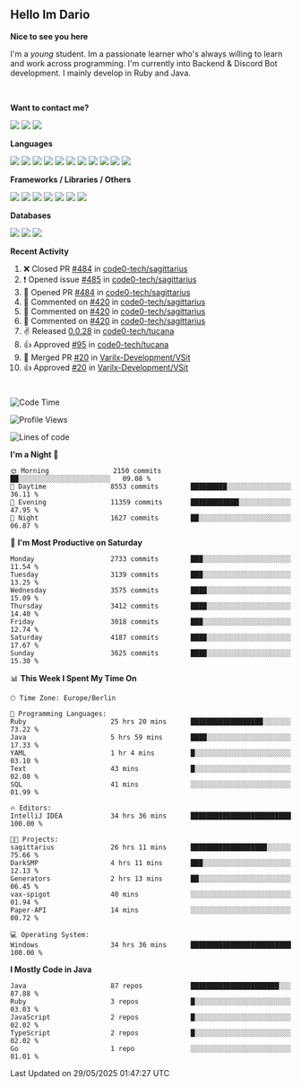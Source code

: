 <h2>Hello Im Dario</h2>

**Nice to see you here**

I'm a *young* student. Im a passionate learner who's always willing to learn and work across
programming. I'm currently into Backend & Discord Bot development. I mainly develop in Ruby and Java.

<br/>

**Want to contact me?**

<a href="https://github.com/knerio"><img src="https://img.shields.io/badge/-Github-blue?style=for-the-badge&logo=github&logoColor=white"/></a> <a href="https://discord.com/users/639416958923702292"><img src="https://img.shields.io/badge/-knerio-blue?style=for-the-badge&logo=discord&logoColor=white"/></a> <a href="https://twitch.tv/dopalos_"><img src="https://img.shields.io/badge/-twitch-blue?style=for-the-badge&logo=twitch&logoColor=white"/></a>

**Languages**

<img src="https://img.shields.io/badge/-Java-blue?style=for-the-badge&logo=java&logoColor=white"/> <img src="https://img.shields.io/badge/-Ruby-blue?style=for-the-badge&logo=Ruby&logoColor=white"/> <img src="https://img.shields.io/badge/-Git-blue?style=for-the-badge&logo=Git&logoColor=white"/> <img src="https://img.shields.io/badge/-HTML-blue?style=for-the-badge&logo=html5&logoColor=white"/> <img src="https://img.shields.io/badge/-CSS-blue?style=for-the-badge&logo=CSS3&logoColor=white"/> <img src="https://img.shields.io/badge/-Javascript-blue?style=for-the-badge&logo=javascript&logoColor=white"/> <img src="https://img.shields.io/badge/-Typescript-blue?style=for-the-badge&logo=TypeScript&logoColor=white"/> <img src="https://img.shields.io/badge/-Kotlin-blue?style=for-the-badge&logo=kotlin&logoColor=white"/> <img src="https://img.shields.io/badge/-SQL-blue?style=for-the-badge&logo=MYSQL&logoColor=white"/> <img src="https://img.shields.io/badge/-Markdown-blue?style=for-the-badge&logo=Markdown&logoColor=white"/> <img src="https://img.shields.io/badge/-JSON-blue?style=for-the-badge&logo=JSON&logoColor=white"/>
<br/>

 **Frameworks / Libraries / Others**

<img src="https://img.shields.io/badge/-Ruby_On_Rails-blue?style=for-the-badge&logo=ruby-on-rails&logoColor=white"/> <img src="https://img.shields.io/badge/-JDA-blue?style=for-the-badge&logo=JDA&logoColor=white"/> <img src="https://img.shields.io/badge/-Bootstrap-blue?style=for-the-badge&logo=Bootstrap&logoColor=white"/> <img src="https://img.shields.io/badge/-Node.JS-blue?style=for-the-badge&logo=node.js&logoColor=white"/> <img src="https://img.shields.io/badge/-React-blue?style=for-the-badge&logo=React&logoColor=white"/> <img src="https://img.shields.io/badge/-Express-blue?style=for-the-badge&logo=Express&logoColor=white"/> <img src="https://img.shields.io/badge/-Next.Js-blue?style=for-the-badge&logo=Next.Js&logoColor=white"/>

**Databases**

<img src="https://img.shields.io/badge/-MongoDB-blue?style=for-the-badge&logo=mongodb&logoColor=white"/> <img src="https://img.shields.io/badge/-MariaDB-blue?style=for-the-badge&logo=MariaDB&logoColor=white"/>
<img src="https://img.shields.io/badge/-PostgreSQL-blue?style=for-the-badge&logo=PostgreSQl&logoColor=white"/>

**Recent Activity**

<!--RECENT_ACTIVITY:start-->
1. ❌ Closed PR [#484](https://github.com/code0-tech/sagittarius/pull/484) in [code0-tech/sagittarius](https://github.com/code0-tech/sagittarius)<br>
2. ❗️ Opened issue [#485](https://github.com/code0-tech/sagittarius/issues/485) in [code0-tech/sagittarius](https://github.com/code0-tech/sagittarius)<br>
3. 💪 Opened PR [#484](https://github.com/code0-tech/sagittarius/pull/484) in [code0-tech/sagittarius](https://github.com/code0-tech/sagittarius)<br>
4. 💬 Commented on [#420](https://github.com/code0-tech/sagittarius/issues/420#issuecomment-2915980479) in [code0-tech/sagittarius](https://github.com/code0-tech/sagittarius)<br>
5. 💬 Commented on [#420](https://github.com/code0-tech/sagittarius/issues/420#issuecomment-2915860837) in [code0-tech/sagittarius](https://github.com/code0-tech/sagittarius)<br>
6. 💬 Commented on [#420](https://github.com/code0-tech/sagittarius/issues/420#issuecomment-2915600361) in [code0-tech/sagittarius](https://github.com/code0-tech/sagittarius)<br>
7. ✌️ Released [0.0.28](https://github.com/code0-tech/tucana/releases/tag/0.0.28) in [code0-tech/tucana](https://github.com/code0-tech/tucana)<br>
8. 👍 Approved [#95](https://github.com/code0-tech/tucana/pull/95#pullrequestreview-2872559178) in [code0-tech/tucana](https://github.com/code0-tech/tucana)<br>
9. 🎉 Merged PR [#20](https://github.com/Varilx-Development/VSit/pull/20) in [Varilx-Development/VSit](https://github.com/Varilx-Development/VSit)<br>
10. 👍 Approved [#20](https://github.com/Varilx-Development/VSit/pull/20#pullrequestreview-2871170703) in [Varilx-Development/VSit](https://github.com/Varilx-Development/VSit)<br>
<!--RECENT_ACTIVITY:end-->
 
#

<!--START_SECTION:waka-->
![Code Time](http://img.shields.io/badge/Code%20Time-1%2C209%20hrs%2046%20mins-blue)

![Profile Views](http://img.shields.io/badge/Profile%20Views-0-blue)

![Lines of code](https://img.shields.io/badge/From%20Hello%20World%20I%27ve%20Written-2.5%20million%20lines%20of%20code-blue)

**I'm a Night 🦉** 

```text
🌞 Morning                2150 commits        ██░░░░░░░░░░░░░░░░░░░░░░░   09.08 % 
🌆 Daytime                8553 commits        █████████░░░░░░░░░░░░░░░░   36.11 % 
🌃 Evening                11359 commits       ████████████░░░░░░░░░░░░░   47.95 % 
🌙 Night                  1627 commits        ██░░░░░░░░░░░░░░░░░░░░░░░   06.87 % 
```
📅 **I'm Most Productive on Saturday** 

```text
Monday                   2733 commits        ███░░░░░░░░░░░░░░░░░░░░░░   11.54 % 
Tuesday                  3139 commits        ███░░░░░░░░░░░░░░░░░░░░░░   13.25 % 
Wednesday                3575 commits        ████░░░░░░░░░░░░░░░░░░░░░   15.09 % 
Thursday                 3412 commits        ████░░░░░░░░░░░░░░░░░░░░░   14.40 % 
Friday                   3018 commits        ███░░░░░░░░░░░░░░░░░░░░░░   12.74 % 
Saturday                 4187 commits        ████░░░░░░░░░░░░░░░░░░░░░   17.67 % 
Sunday                   3625 commits        ████░░░░░░░░░░░░░░░░░░░░░   15.30 % 
```


📊 **This Week I Spent My Time On** 

```text
🕑︎ Time Zone: Europe/Berlin

💬 Programming Languages: 
Ruby                     25 hrs 20 mins      ██████████████████░░░░░░░   73.22 % 
Java                     5 hrs 59 mins       ████░░░░░░░░░░░░░░░░░░░░░   17.33 % 
YAML                     1 hr 4 mins         █░░░░░░░░░░░░░░░░░░░░░░░░   03.10 % 
Text                     43 mins             █░░░░░░░░░░░░░░░░░░░░░░░░   02.08 % 
SQL                      41 mins             ░░░░░░░░░░░░░░░░░░░░░░░░░   01.99 % 

🔥 Editors: 
IntelliJ IDEA            34 hrs 36 mins      █████████████████████████   100.00 % 

🐱‍💻 Projects: 
sagittarius              26 hrs 11 mins      ███████████████████░░░░░░   75.66 % 
DarkSMP                  4 hrs 11 mins       ███░░░░░░░░░░░░░░░░░░░░░░   12.13 % 
Generators               2 hrs 13 mins       ██░░░░░░░░░░░░░░░░░░░░░░░   06.45 % 
vax-spigot               40 mins             ░░░░░░░░░░░░░░░░░░░░░░░░░   01.94 % 
Paper-API                14 mins             ░░░░░░░░░░░░░░░░░░░░░░░░░   00.72 % 

💻 Operating System: 
Windows                  34 hrs 36 mins      █████████████████████████   100.00 % 
```

**I Mostly Code in Java** 

```text
Java                     87 repos            ██████████████████████░░░   87.88 % 
Ruby                     3 repos             █░░░░░░░░░░░░░░░░░░░░░░░░   03.03 % 
JavaScript               2 repos             █░░░░░░░░░░░░░░░░░░░░░░░░   02.02 % 
TypeScript               2 repos             █░░░░░░░░░░░░░░░░░░░░░░░░   02.02 % 
Go                       1 repo              ░░░░░░░░░░░░░░░░░░░░░░░░░   01.01 % 
```




 Last Updated on 29/05/2025 01:47:27 UTC
<!--END_SECTION:waka-->

